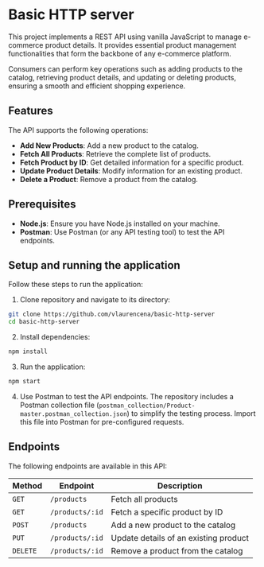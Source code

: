 # Basic HTTP server

This project implements a REST API using vanilla JavaScript to manage e-commerce product details. It provides essential product management functionalities that form the backbone of any e-commerce platform.

Consumers can perform key operations such as adding products to the catalog, retrieving product details, and updating or deleting products, ensuring a smooth and efficient shopping experience.

## Features
The API supports the following operations:

* **Add New Products**: Add a new product to the catalog.
* **Fetch All Products**: Retrieve the complete list of products.
* **Fetch Product by ID**: Get detailed information for a specific product.
* **Update Product Details**: Modify information for an existing product.
* **Delete a Product**: Remove a product from the catalog.

## Prerequisites
* **Node.js**: Ensure you have Node.js installed on your machine.
* **Postman**: Use Postman (or any API testing tool) to test the API endpoints.

## Setup and running the application 

Follow these steps to run the application:

1. Clone repository and navigate to its directory:

```bash
git clone https://github.com/vlaurencena/basic-http-server
cd basic-http-server
```

2. Install dependencies:

```bash
npm install  
```

3. Run the application:
```bash
npm start  
```

4. Use Postman to test the API endpoints. The repository includes a Postman collection file (```postman_collection/Product-master.postman_collection.json```) to simplify the testing process. Import this file into Postman for pre-configured requests.

## Endpoints

The following endpoints are available in this API:

| **Method** | **Endpoint**       | **Description**                |
|------------|--------------------|--------------------------------|
| `GET`      | `/products`        | Fetch all products             |
| `GET`      | `/products/:id`    | Fetch a specific product by ID |
| `POST`     | `/products`        | Add a new product to the catalog |
| `PUT`      | `/products/:id`    | Update details of an existing product |
| `DELETE`   | `/products/:id`    | Remove a product from the catalog |


